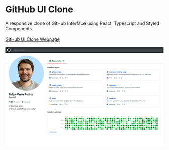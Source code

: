 # GitHub UI Clone
A responsive clone of GitHub Interface using React, Typescript and Styled Components.
<br>
<br>
<a href="https://github-clone-lovat.vercel.app/">GitHub UI Clone Webpage</a>
</br>
</br>
<img src="./src/assets/github-clone.png" alt="image of github-clone" />
